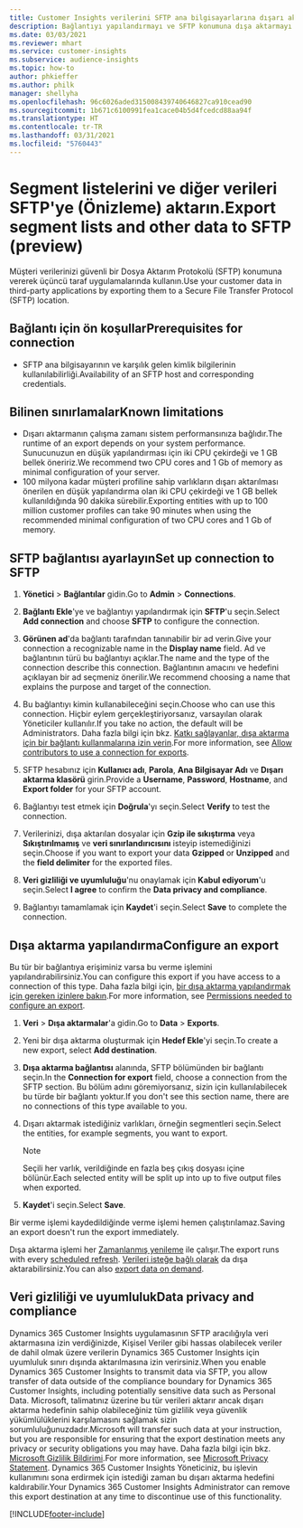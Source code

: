 ```yaml
---
title: Customer Insights verilerini SFTP ana bilgisayarlarına dışarı aktarma
description: Bağlantıyı yapılandırmayı ve SFTP konumuna dışa aktarmayı öğrenin.
ms.date: 03/03/2021
ms.reviewer: mhart
ms.service: customer-insights
ms.subservice: audience-insights
ms.topic: how-to
author: phkieffer
ms.author: philk
manager: shellyha
ms.openlocfilehash: 96c6026aded315008439740646827ca910cead90
ms.sourcegitcommit: 1b671c6100991fea1cace04b5d4fcedcd88aa94f
ms.translationtype: HT
ms.contentlocale: tr-TR
ms.lasthandoff: 03/31/2021
ms.locfileid: "5760443"
---
```

# <a name="export-segment-lists-and-other-data-to-sftp-preview"></a><span data-ttu-id="f6289-103">Segment listelerini ve diğer verileri SFTP'ye (Önizleme) aktarın.</span><span class="sxs-lookup"><span data-stu-id="f6289-103">Export segment lists and other data to SFTP (preview)</span></span>

<span data-ttu-id="f6289-104">Müşteri verilerinizi güvenli bir Dosya Aktarım Protokolü (SFTP) konumuna vererek üçüncü taraf uygulamalarında kullanın.</span><span class="sxs-lookup"><span data-stu-id="f6289-104">Use your customer data in third-party applications by exporting them to a Secure File Transfer Protocol (SFTP) location.</span></span>

## <a name="prerequisites-for-connection"></a><span data-ttu-id="f6289-105">Bağlantı için ön koşullar</span><span class="sxs-lookup"><span data-stu-id="f6289-105">Prerequisites for connection</span></span>

- <span data-ttu-id="f6289-106">SFTP ana bilgisayarının ve karşılık gelen kimlik bilgilerinin kullanılabilirliği.</span><span class="sxs-lookup"><span data-stu-id="f6289-106">Availability of an SFTP host and corresponding credentials.</span></span>

## <a name="known-limitations"></a><span data-ttu-id="f6289-107">Bilinen sınırlamalar</span><span class="sxs-lookup"><span data-stu-id="f6289-107">Known limitations</span></span>

- <span data-ttu-id="f6289-108">Dışarı aktarmanın çalışma zamanı sistem performansınıza bağlıdır.</span><span class="sxs-lookup"><span data-stu-id="f6289-108">The runtime of an export depends on your system performance.</span></span> <span data-ttu-id="f6289-109">Sunucunuzun en düşük yapılandırması için iki CPU çekirdeği ve 1 GB bellek öneririz.</span><span class="sxs-lookup"><span data-stu-id="f6289-109">We recommend two CPU cores and 1 Gb of memory as minimal configuration of your server.</span></span> 
- <span data-ttu-id="f6289-110">100 milyona kadar müşteri profiline sahip varlıkların dışarı aktarılması önerilen en düşük yapılandırma olan iki CPU çekirdeği ve 1 GB bellek kullanıldığında 90 dakika sürebilir.</span><span class="sxs-lookup"><span data-stu-id="f6289-110">Exporting entities with up to 100 million customer profiles can take 90 minutes when using the recommended minimal configuration of two CPU cores and 1 Gb of memory.</span></span> 

## <a name="set-up-connection-to-sftp"></a><span data-ttu-id="f6289-111">SFTP bağlantısı ayarlayın</span><span class="sxs-lookup"><span data-stu-id="f6289-111">Set up connection to SFTP</span></span>

1. <span data-ttu-id="f6289-112">**Yönetici** > **Bağlantılar** gidin.</span><span class="sxs-lookup"><span data-stu-id="f6289-112">Go to **Admin** > **Connections**.</span></span>

1. <span data-ttu-id="f6289-113">**Bağlantı Ekle**'ye ve bağlantıyı yapılandırmak için **SFTP**'u seçin.</span><span class="sxs-lookup"><span data-stu-id="f6289-113">Select **Add connection** and choose **SFTP** to configure the connection.</span></span>

1. <span data-ttu-id="f6289-114">**Görünen ad**'da bağlantı tarafından tanınabilir bir ad verin.</span><span class="sxs-lookup"><span data-stu-id="f6289-114">Give your connection a recognizable name in the **Display name** field.</span></span> <span data-ttu-id="f6289-115">Ad ve bağlantının türü bu bağlantıyı açıklar.</span><span class="sxs-lookup"><span data-stu-id="f6289-115">The name and the type of the connection describe this connection.</span></span> <span data-ttu-id="f6289-116">Bağlantının amacını ve hedefini açıklayan bir ad seçmeniz önerilir.</span><span class="sxs-lookup"><span data-stu-id="f6289-116">We recommend choosing a name that explains the purpose and target of the connection.</span></span>

1. <span data-ttu-id="f6289-117">Bu bağlantıyı kimin kullanabileceğini seçin.</span><span class="sxs-lookup"><span data-stu-id="f6289-117">Choose who can use this connection.</span></span> <span data-ttu-id="f6289-118">Hiçbir eylem gerçekleştiriyorsanız, varsayılan olarak Yöneticiler kullanılır.</span><span class="sxs-lookup"><span data-stu-id="f6289-118">If you take no action, the default will be Administrators.</span></span> <span data-ttu-id="f6289-119">Daha fazla bilgi için bkz. [Katkı sağlayanlar, dışa aktarma için bir bağlantı kullanmalarına izin verin](connections.md#allow-contributors-to-use-a-connection-for-exports).</span><span class="sxs-lookup"><span data-stu-id="f6289-119">For more information, see [Allow contributors to use a connection for exports](connections.md#allow-contributors-to-use-a-connection-for-exports).</span></span>

1. <span data-ttu-id="f6289-120">SFTP hesabınız için **Kullanıcı adı**, **Parola**, **Ana Bilgisayar Adı** ve **Dışarı aktarma klasörü** girin.</span><span class="sxs-lookup"><span data-stu-id="f6289-120">Provide a **Username**, **Password**, **Hostname**, and **Export folder** for your SFTP account.</span></span>

1. <span data-ttu-id="f6289-121">Bağlantıyı test etmek için **Doğrula**'yı seçin.</span><span class="sxs-lookup"><span data-stu-id="f6289-121">Select **Verify** to test the connection.</span></span>

1. <span data-ttu-id="f6289-122">Verilerinizi, dışa aktarılan dosyalar için **Gzip ile sıkıştırma** veya **Sıkıştırılmamış** ve **veri sınırlandırıcısını** isteyip istemediğinizi seçin.</span><span class="sxs-lookup"><span data-stu-id="f6289-122">Choose if you want to export your data **Gzipped** or **Unzipped** and the **field delimiter** for the exported files.</span></span>

1. <span data-ttu-id="f6289-123">**Veri gizliliği ve uyumluluğu**'nu onaylamak için **Kabul ediyorum**'u seçin.</span><span class="sxs-lookup"><span data-stu-id="f6289-123">Select **I agree** to confirm the **Data privacy and compliance**.</span></span>

1. <span data-ttu-id="f6289-124">Bağlantıyı tamamlamak için **Kaydet**'i seçin.</span><span class="sxs-lookup"><span data-stu-id="f6289-124">Select **Save** to complete the connection.</span></span>

## <a name="configure-an-export"></a><span data-ttu-id="f6289-125">Dışa aktarma yapılandırma</span><span class="sxs-lookup"><span data-stu-id="f6289-125">Configure an export</span></span>

<span data-ttu-id="f6289-126">Bu tür bir bağlantıya erişiminiz varsa bu verme işlemini yapılandırabilirsiniz.</span><span class="sxs-lookup"><span data-stu-id="f6289-126">You can configure this export if you have access to a connection of this type.</span></span> <span data-ttu-id="f6289-127">Daha fazla bilgi için, [bir dışa aktarma yapılandırmak için gereken izinlere bakın](export-destinations.md#set-up-a-new-export).</span><span class="sxs-lookup"><span data-stu-id="f6289-127">For more information, see [Permissions needed to configure an export](export-destinations.md#set-up-a-new-export).</span></span>

1. <span data-ttu-id="f6289-128">**Veri** > **Dışa aktarmalar**'a gidin.</span><span class="sxs-lookup"><span data-stu-id="f6289-128">Go to **Data** > **Exports**.</span></span>

1. <span data-ttu-id="f6289-129">Yeni bir dışa aktarma oluşturmak için **Hedef Ekle**'yi seçin.</span><span class="sxs-lookup"><span data-stu-id="f6289-129">To create a new export, select **Add destination**.</span></span>

1. <span data-ttu-id="f6289-130">**Dışa aktarma bağlantısı** alanında, SFTP bölümünden bir bağlantı seçin.</span><span class="sxs-lookup"><span data-stu-id="f6289-130">In the **Connection for export** field, choose a connection from the SFTP section.</span></span> <span data-ttu-id="f6289-131">Bu bölüm adını göremiyorsanız, sizin için kullanılabilecek bu türde bir bağlantı yoktur.</span><span class="sxs-lookup"><span data-stu-id="f6289-131">If you don't see this section name, there are no connections of this type available to you.</span></span>

1. <span data-ttu-id="f6289-132">Dışarı aktarmak istediğiniz varlıkları, örneğin segmentleri seçin.</span><span class="sxs-lookup"><span data-stu-id="f6289-132">Select the entities, for example segments, you want to export.</span></span>

   > [!NOTE]
   > <span data-ttu-id="f6289-133">Seçili her varlık, verildiğinde en fazla beş çıkış dosyası içine bölünür.</span><span class="sxs-lookup"><span data-stu-id="f6289-133">Each selected entity will be split up into up to five output files when exported.</span></span> 

1. <span data-ttu-id="f6289-134">**Kaydet**'i seçin.</span><span class="sxs-lookup"><span data-stu-id="f6289-134">Select **Save**.</span></span>

<span data-ttu-id="f6289-135">Bir verme işlemi kaydedildiğinde verme işlemi hemen çalıştırılamaz.</span><span class="sxs-lookup"><span data-stu-id="f6289-135">Saving an export doesn't run the export immediately.</span></span>

<span data-ttu-id="f6289-136">Dışa aktarma işlemi her [Zamanlanmış yenileme](system.md#schedule-tab) ile çalışır.</span><span class="sxs-lookup"><span data-stu-id="f6289-136">The export runs with every [scheduled refresh](system.md#schedule-tab).</span></span> <span data-ttu-id="f6289-137">[Verileri isteğe bağlı olarak](export-destinations.md#run-exports-on-demand) da dışa aktarabilirsiniz.</span><span class="sxs-lookup"><span data-stu-id="f6289-137">You can also [export data on demand](export-destinations.md#run-exports-on-demand).</span></span> 

## <a name="data-privacy-and-compliance"></a><span data-ttu-id="f6289-138">Veri gizliliği ve uyumluluk</span><span class="sxs-lookup"><span data-stu-id="f6289-138">Data privacy and compliance</span></span>

<span data-ttu-id="f6289-139">Dynamics 365 Customer Insights uygulamasının SFTP aracılığıyla veri aktarmasına izin verdiğinizde, Kişisel Veriler gibi hassas olabilecek veriler de dahil olmak üzere verilerin Dynamics 365 Customer Insights için uyumluluk sınırı dışında aktarılmasına izin verirsiniz.</span><span class="sxs-lookup"><span data-stu-id="f6289-139">When you enable Dynamics 365 Customer Insights to transmit data via SFTP, you allow transfer of data outside of the compliance boundary for Dynamics 365 Customer Insights, including potentially sensitive data such as Personal Data.</span></span> <span data-ttu-id="f6289-140">Microsoft, talimatınız üzerine bu tür verileri aktarır ancak dışarı aktarma hedefinin sahip olabileceğiniz tüm gizlilik veya güvenlik yükümlülüklerini karşılamasını sağlamak sizin sorumluluğunuzdadır.</span><span class="sxs-lookup"><span data-stu-id="f6289-140">Microsoft will transfer such data at your instruction, but you are responsible for ensuring that the export destination meets any privacy or security obligations you may have.</span></span> <span data-ttu-id="f6289-141">Daha fazla bilgi için bkz. [Microsoft Gizlilik Bildirimi](https://go.microsoft.com/fwlink/?linkid=396732).</span><span class="sxs-lookup"><span data-stu-id="f6289-141">For more information, see [Microsoft Privacy Statement](https://go.microsoft.com/fwlink/?linkid=396732).</span></span>
<span data-ttu-id="f6289-142">Dynamics 365 Customer Insights Yöneticiniz, bu işlevin kullanımını sona erdirmek için istediği zaman bu dışarı aktarma hedefini kaldırabilir.</span><span class="sxs-lookup"><span data-stu-id="f6289-142">Your Dynamics 365 Customer Insights Administrator can remove this export destination at any time to discontinue use of this functionality.</span></span>

[!INCLUDE[footer-include](../includes/footer-banner.md)]
